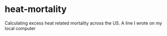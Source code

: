 # heat-mortality
Calculating excess heat related mortality across the US.
A line I wrote on my local computer  
